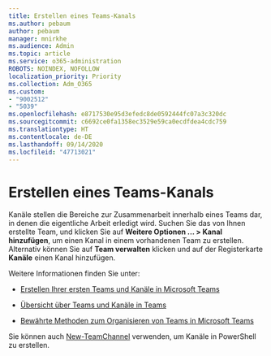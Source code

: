 ```yaml
---
title: Erstellen eines Teams-Kanals
ms.author: pebaum
author: pebaum
manager: mnirkhe
ms.audience: Admin
ms.topic: article
ms.service: o365-administration
ROBOTS: NOINDEX, NOFOLLOW
localization_priority: Priority
ms.collection: Adm_O365
ms.custom:
- "9002512"
- "5039"
ms.openlocfilehash: e8717530e95d3efedc8de0592444fc07a3c320dc
ms.sourcegitcommit: c6692ce0fa1358ec3529e59ca0ecdfdea4cdc759
ms.translationtype: HT
ms.contentlocale: de-DE
ms.lasthandoff: 09/14/2020
ms.locfileid: "47713021"
---
```

# <a name="create-a-teams-channel"></a>Erstellen eines Teams-Kanals

Kanäle stellen die Bereiche zur Zusammenarbeit innerhalb eines Teams dar, in denen die eigentliche Arbeit erledigt wird. Suchen Sie das von Ihnen erstellte Team, und klicken Sie auf **Weitere Optionen ... > Kanal hinzufügen**, um einen Kanal in einem vorhandenen Team zu erstellen. Alternativ können Sie auf **Team verwalten** klicken und auf der Registerkarte **Kanäle** einen Kanal hinzufügen.

Weitere Informationen finden Sie unter:

- [Erstellen Ihrer ersten Teams und Kanäle in Microsoft Teams](https://docs.microsoft.com/MicrosoftTeams/get-started-with-teams-create-your-first-teams-and-channels)

- [Übersicht über Teams und Kanäle in Teams](https://docs.microsoft.com/microsoftteams/teams-channels-overview)

- [Bewährte Methoden zum Organisieren von Teams in Microsoft Teams](https://docs.microsoft.com/MicrosoftTeams/best-practices-organizing)

Sie können auch [New-TeamChannel](https://docs.microsoft.com/powershell/module/teams/new-teamchannel?view=teams-ps) verwenden, um Kanäle in PowerShell zu erstellen. 
